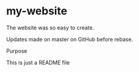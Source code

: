 # my-website

The website was so easy to create.



Updates made on master on GitHub before rebase.

Purpose

This is just a README file

